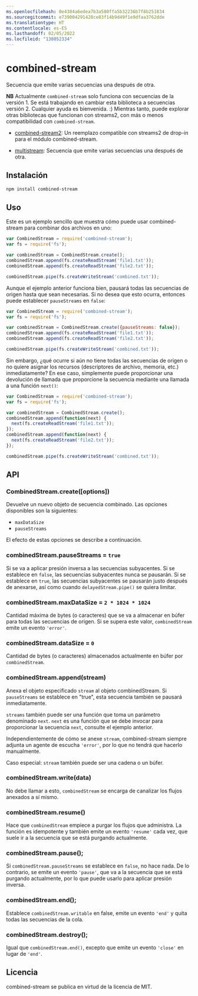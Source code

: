 ```yaml
---
ms.openlocfilehash: 0e4384a6edea7b3a580ffa5b32236b7f8b251834
ms.sourcegitcommit: e739004291428ce83f14b9d49f1e9dfaa3762dde
ms.translationtype: HT
ms.contentlocale: es-ES
ms.lasthandoff: 02/05/2022
ms.locfileid: "138052334"
---
```

# <a name="combined-stream"></a>combined-stream

Secuencia que emite varias secuencias una después de otra.

**NB** Actualmente `combined-stream` solo funciona con secuencias de la versión 1. Se está trabajando en cambiar esta biblioteca a secuencias versión 2. Cualquier ayuda es bienvenida. :) Mientras tanto, puede explorar otras bibliotecas que funcionan con streams2, con más o menos compatibilidad con `combined-stream`.

- [combined-stream2](https://www.npmjs.com/package/combined-stream2): Un reemplazo compatible con streams2 de drop-in para el módulo combined-stream.

- [multistream](https://www.npmjs.com/package/multistream): Secuencia que emite varias secuencias una después de otra.

## <a name="installation"></a>Instalación

``` bash
npm install combined-stream
```

## <a name="usage"></a>Uso

Este es un ejemplo sencillo que muestra cómo puede usar combined-stream para combinar dos archivos en uno:

``` javascript
var CombinedStream = require('combined-stream');
var fs = require('fs');

var combinedStream = CombinedStream.create();
combinedStream.append(fs.createReadStream('file1.txt'));
combinedStream.append(fs.createReadStream('file2.txt'));

combinedStream.pipe(fs.createWriteStream('combined.txt'));
```

Aunque el ejemplo anterior funciona bien, pausará todas las secuencias de origen hasta que sean necesarias. Si no desea que esto ocurra, entonces puede establecer `pauseStreams` en `false`:

``` javascript
var CombinedStream = require('combined-stream');
var fs = require('fs');

var combinedStream = CombinedStream.create({pauseStreams: false});
combinedStream.append(fs.createReadStream('file1.txt'));
combinedStream.append(fs.createReadStream('file2.txt'));

combinedStream.pipe(fs.createWriteStream('combined.txt'));
```

Sin embargo, ¿qué ocurre si aún no tiene todas las secuencias de origen o no quiere asignar los recursos (descriptores de archivo, memoria, etc.) inmediatamente?
En ese caso, simplemente puede proporcionar una devolución de llamada que proporcione la secuencia mediante una llamada a una función `next()`:

``` javascript
var CombinedStream = require('combined-stream');
var fs = require('fs');

var combinedStream = CombinedStream.create();
combinedStream.append(function(next) {
  next(fs.createReadStream('file1.txt'));
});
combinedStream.append(function(next) {
  next(fs.createReadStream('file2.txt'));
});

combinedStream.pipe(fs.createWriteStream('combined.txt'));
```

## <a name="api"></a>API

### <a name="combinedstreamcreateoptions"></a>CombinedStream.create([options])

Devuelve un nuevo objeto de secuencia combinado. Las opciones disponibles son la siguientes:

* `maxDataSize`
* `pauseStreams`

El efecto de estas opciones se describe a continuación.

### <a name="combinedstreampausestreams--true"></a>combinedStream.pauseStreams = `true`

Si se va a aplicar presión inversa a las secuencias subyacentes. Si se establece en `false`, las secuencias subyacentes nunca se pausarán. Si se establece en `true`, las secuencias subyacentes se pausarán justo después de anexarse, así como cuando `delayedStream.pipe()` se quiera limitar.

### <a name="combinedstreammaxdatasize--2--1024--1024"></a>combinedStream.maxDataSize = `2 * 1024 * 1024`

Cantidad máxima de bytes (o caracteres) que se va a almacenar en búfer para todas las secuencias de origen.
Si se supera este valor, `combinedStream` emite un evento `'error'`.

### <a name="combinedstreamdatasize--0"></a>combinedStream.dataSize = `0`

Cantidad de bytes (o caracteres) almacenados actualmente en búfer por `combinedStream`.

### <a name="combinedstreamappendstream"></a>combinedStream.append(stream)

Anexa el objeto especificado `stream` al objeto combinedStream. Si `pauseStreams` se establece en "true", esta secuencia también se pausará inmediatamente.

`streams` también puede ser una función que toma un parámetro denominado `next`. `next` es una función que se debe invocar para proporcionar la secuencia `next`, consulte el ejemplo anterior.

Independientemente de cómo se anexe `stream`, combined-stream siempre adjunta un agente de escucha `'error'`, por lo que no tendrá que hacerlo manualmente.

Caso especial: `stream` también puede ser una cadena o un búfer.

### <a name="combinedstreamwritedata"></a>combinedStream.write(data)

No debe llamar a esto, `combinedStream` se encarga de canalizar los flujos anexados a sí mismo.

### <a name="combinedstreamresume"></a>combinedStream.resume()

Hace que `combinedStream` empiece a purgar los flujos que administra. La función es idempotente y también emite un evento `'resume'` cada vez, que suele ir a la secuencia que se está purgando actualmente.

### <a name="combinedstreampause"></a>combinedStream.pause();

Si `combinedStream.pauseStreams` se establece en `false`, no hace nada.
De lo contrario, se emite un evento `'pause'`, que va a la secuencia que se está purgando actualmente, por lo que puede usarlo para aplicar presión inversa.

### <a name="combinedstreamend"></a>combinedStream.end();

Establece `combinedStream.writable` en false, emite un evento `'end'` y quita todas las secuencias de la cola.

### <a name="combinedstreamdestroy"></a>combinedStream.destroy();

Igual que `combinedStream.end()`, excepto que emite un evento `'close'` en lugar de `'end'`.

## <a name="license"></a>Licencia

combined-stream se publica en virtud de la licencia de MIT.
